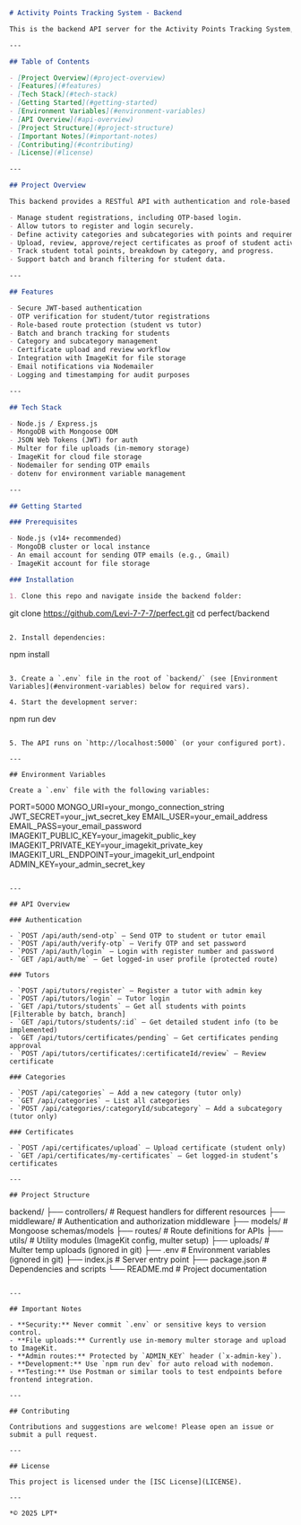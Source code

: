 ```markdown
# Activity Points Tracking System - Backend

This is the backend API server for the Activity Points Tracking System, a platform to manage student activities, certificates, and points tracking for tutors and students.

---

## Table of Contents

- [Project Overview](#project-overview)  
- [Features](#features)  
- [Tech Stack](#tech-stack)  
- [Getting Started](#getting-started)  
- [Environment Variables](#environment-variables)  
- [API Overview](#api-overview)  
- [Project Structure](#project-structure)  
- [Important Notes](#important-notes)  
- [Contributing](#contributing)  
- [License](#license)  

---

## Project Overview

This backend provides a RESTful API with authentication and role-based access control to:

- Manage student registrations, including OTP-based login.
- Allow tutors to register and login securely.
- Define activity categories and subcategories with points and requirements.
- Upload, review, approve/reject certificates as proof of student activities.
- Track student total points, breakdown by category, and progress.
- Support batch and branch filtering for student data.

---

## Features

- Secure JWT-based authentication  
- OTP verification for student/tutor registrations  
- Role-based route protection (student vs tutor)  
- Batch and branch tracking for students  
- Category and subcategory management  
- Certificate upload and review workflow  
- Integration with ImageKit for file storage  
- Email notifications via Nodemailer  
- Logging and timestamping for audit purposes  

---

## Tech Stack

- Node.js / Express.js  
- MongoDB with Mongoose ODM  
- JSON Web Tokens (JWT) for auth  
- Multer for file uploads (in-memory storage)  
- ImageKit for cloud file storage  
- Nodemailer for sending OTP emails  
- dotenv for environment variable management  

---

## Getting Started

### Prerequisites

- Node.js (v14+ recommended)  
- MongoDB cluster or local instance  
- An email account for sending OTP emails (e.g., Gmail)  
- ImageKit account for file storage  

### Installation

1. Clone this repo and navigate inside the backend folder:

```
git clone https://github.com/Levi-7-7-7/perfect.git
cd perfect/backend
```

2. Install dependencies:

```
npm install
```

3. Create a `.env` file in the root of `backend/` (see [Environment Variables](#environment-variables) below for required vars).

4. Start the development server:

```
npm run dev
```

5. The API runs on `http://localhost:5000` (or your configured port).

---

## Environment Variables

Create a `.env` file with the following variables:

```
PORT=5000
MONGO_URI=your_mongo_connection_string
JWT_SECRET=your_jwt_secret_key
EMAIL_USER=your_email_address
EMAIL_PASS=your_email_password
IMAGEKIT_PUBLIC_KEY=your_imagekit_public_key
IMAGEKIT_PRIVATE_KEY=your_imagekit_private_key
IMAGEKIT_URL_ENDPOINT=your_imagekit_url_endpoint
ADMIN_KEY=your_admin_secret_key
```

---

## API Overview

### Authentication

- `POST /api/auth/send-otp` — Send OTP to student or tutor email  
- `POST /api/auth/verify-otp` — Verify OTP and set password  
- `POST /api/auth/login` — Login with register number and password  
- `GET /api/auth/me` — Get logged-in user profile (protected route)  

### Tutors

- `POST /api/tutors/register` — Register a tutor with admin key  
- `POST /api/tutors/login` — Tutor login  
- `GET /api/tutors/students` — Get all students with points [Filterable by batch, branch]  
- `GET /api/tutors/students/:id` — Get detailed student info (to be implemented)  
- `GET /api/tutors/certificates/pending` — Get certificates pending approval  
- `POST /api/tutors/certificates/:certificateId/review` — Review certificate  

### Categories

- `POST /api/categories` — Add a new category (tutor only)  
- `GET /api/categories` — List all categories  
- `POST /api/categories/:categoryId/subcategory` — Add a subcategory (tutor only)  

### Certificates

- `POST /api/certificates/upload` — Upload certificate (student only)  
- `GET /api/certificates/my-certificates` — Get logged-in student’s certificates  

---

## Project Structure

```
backend/
├── controllers/       # Request handlers for different resources
├── middleware/        # Authentication and authorization middleware
├── models/            # Mongoose schemas/models
├── routes/            # Route definitions for APIs
├── utils/             # Utility modules (ImageKit config, multer setup)
├── uploads/           # Multer temp uploads (ignored in git)
├── .env               # Environment variables (ignored in git)
├── index.js           # Server entry point
├── package.json       # Dependencies and scripts
└── README.md          # Project documentation
```

---

## Important Notes

- **Security:** Never commit `.env` or sensitive keys to version control.  
- **File uploads:** Currently use in-memory multer storage and upload to ImageKit.  
- **Admin routes:** Protected by `ADMIN_KEY` header (`x-admin-key`).  
- **Development:** Use `npm run dev` for auto reload with nodemon.  
- **Testing:** Use Postman or similar tools to test endpoints before frontend integration.

---

## Contributing

Contributions and suggestions are welcome! Please open an issue or submit a pull request.

---

## License

This project is licensed under the [ISC License](LICENSE).

---

*© 2025 LPT*
```